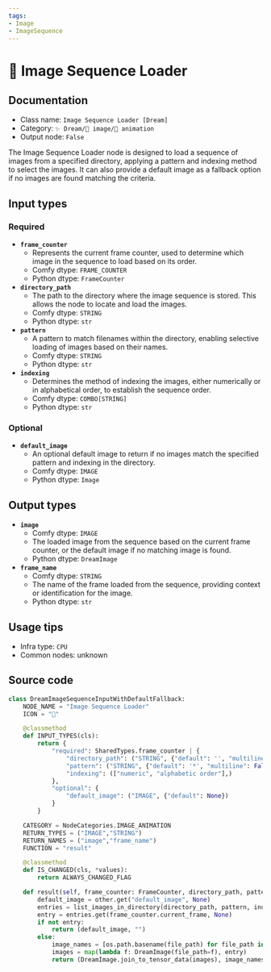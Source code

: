```yaml
---
tags:
- Image
- ImageSequence
---
```


# 💾 Image Sequence Loader
## Documentation
- Class name: `Image Sequence Loader [Dream]`
- Category: `✨ Dream/🌄 image/🎥 animation`
- Output node: `False`

The Image Sequence Loader node is designed to load a sequence of images from a specified directory, applying a pattern and indexing method to select the images. It can also provide a default image as a fallback option if no images are found matching the criteria.
## Input types
### Required
- **`frame_counter`**
    - Represents the current frame counter, used to determine which image in the sequence to load based on its order.
    - Comfy dtype: `FRAME_COUNTER`
    - Python dtype: `FrameCounter`
- **`directory_path`**
    - The path to the directory where the image sequence is stored. This allows the node to locate and load the images.
    - Comfy dtype: `STRING`
    - Python dtype: `str`
- **`pattern`**
    - A pattern to match filenames within the directory, enabling selective loading of images based on their names.
    - Comfy dtype: `STRING`
    - Python dtype: `str`
- **`indexing`**
    - Determines the method of indexing the images, either numerically or in alphabetical order, to establish the sequence order.
    - Comfy dtype: `COMBO[STRING]`
    - Python dtype: `str`
### Optional
- **`default_image`**
    - An optional default image to return if no images match the specified pattern and indexing in the directory.
    - Comfy dtype: `IMAGE`
    - Python dtype: `Image`
## Output types
- **`image`**
    - Comfy dtype: `IMAGE`
    - The loaded image from the sequence based on the current frame counter, or the default image if no matching image is found.
    - Python dtype: `DreamImage`
- **`frame_name`**
    - Comfy dtype: `STRING`
    - The name of the frame loaded from the sequence, providing context or identification for the image.
    - Python dtype: `str`
## Usage tips
- Infra type: `CPU`
- Common nodes: unknown


## Source code
```python
class DreamImageSequenceInputWithDefaultFallback:
    NODE_NAME = "Image Sequence Loader"
    ICON = "💾"

    @classmethod
    def INPUT_TYPES(cls):
        return {
            "required": SharedTypes.frame_counter | {
                "directory_path": ("STRING", {"default": '', "multiline": False}),
                "pattern": ("STRING", {"default": '*', "multiline": False}),
                "indexing": (["numeric", "alphabetic order"],)
            },
            "optional": {
                "default_image": ("IMAGE", {"default": None})
            }
        }

    CATEGORY = NodeCategories.IMAGE_ANIMATION
    RETURN_TYPES = ("IMAGE","STRING")
    RETURN_NAMES = ("image","frame_name")
    FUNCTION = "result"

    @classmethod
    def IS_CHANGED(cls, *values):
        return ALWAYS_CHANGED_FLAG

    def result(self, frame_counter: FrameCounter, directory_path, pattern, indexing, **other):
        default_image = other.get("default_image", None)
        entries = list_images_in_directory(directory_path, pattern, indexing == "alphabetic order")
        entry = entries.get(frame_counter.current_frame, None)
        if not entry:
            return (default_image, "")
        else:
            image_names = [os.path.basename(file_path) for file_path in entry]
            images = map(lambda f: DreamImage(file_path=f), entry)
            return (DreamImage.join_to_tensor_data(images), image_names[0]) 

```

